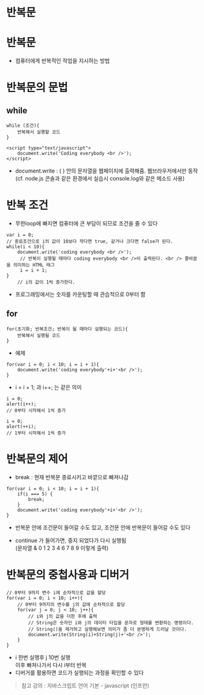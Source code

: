반복문
======
# 반복문
* 컴퓨터에게 반복적인 작업을 지시하는 방법

# 반복문의 문법
## while
```
while (조건){
    반복해서 실행할 코드
}
```
```
<script type="text/javascript">
    document.write('Coding everybody <br />');
</script>
```
* document.write : ( ) 안의 문자열을 웹페이지에 출력해줌. 웹브라우저에서만 동작   
(cf. node.js 콘솔과 같은 환경에서 실습시 console.log와 같은 메소드 사용)
 
# 반복 조건
* 무한loop에 빠지면 컴퓨터에 큰 부담이 되므로 조건을 줄 수 있다
```
var i = 0;
// 종료조건으로 i의 값이 10보다 작다면 true, 같거나 크다면 false가 된다.
while(i < 10){
    document.write('coding everybody <br />');
     // 반복이 실행될 때마다 coding everybody <br />이 출력된다. <br /> 줄바꿈을 의미하는 HTML 태그
     i = i + 1;
}
    // i의 값이 1씩 증가한다.
```
* 프로그래밍에서는 숫자를 카운팅할 때 관습적으로 0부터 함 

## for
```
for(초기화; 반복조건; 반복이 될 때마다 실행되는 코드){
    반복해서 실행될 코드
}
```

* 예제
```
for(var i = 0; i < 10; i = i + 1){
    document.write('coding everybody'+i+'<br />');
}
```

* i = i + 1; 과 i++; 는 같은 의미

```
i = 0;
alert(i++);
// 0부터 시작해서 1씩 증가
```

```
i = 0;
alert(++i);
// 1부터 시작해서 1씩 증가
```

# 반복문의 제어
* break : 현재 반복문 종료시키고 바깥으로 빠져나감
```
for(var i = 0; i < 10; i = i + 1){
    if(i === 5) {
        break;
    }
    document.write('coding everybody'+i+'<br />');
}
```

* 반복문 안에 조건문이 들어갈 수도 있고, 조건문 안에 반복문이 들어갈 수도 있다

* continue 가 들어가면, 중지 되었다가 다시 실행됨   
(문자열 & 0 1 2 3 4 6 7 8 9 이렇게 출력)

# 반복문의 중첩사용과 디버거
```
// 0부터 9까지 변수 i에 순차적으로 값을 할당        
for(var i = 0; i < 10; i++){
    // 0부터 9까지의 변수를 j의 값에 순차적으로 할당
    for(var j = 0; j < 10; j++){    
        // i와 j의 값을 더한 후에 출력
        // String은 숫자인 i와 j의 데이터 타입을 문자로 형태를 변환하는 명령이다. 
        // String()을 제거하고 실행해보면 의미가 좀 더 분명하게 드러날 것이다.
        document.write(String(i)+String(j)+'<br />');
    }
}
```
* i 한번 실행후 j 10번 실행   
이후 빠져나가서 다시 i부터 반복
* 디버거를 활용하면 코드가 실행되는 과정을 확인할 수 있다

> 참고 강의 : 자바스크립트 언어 기본 - javascript (인프런)
